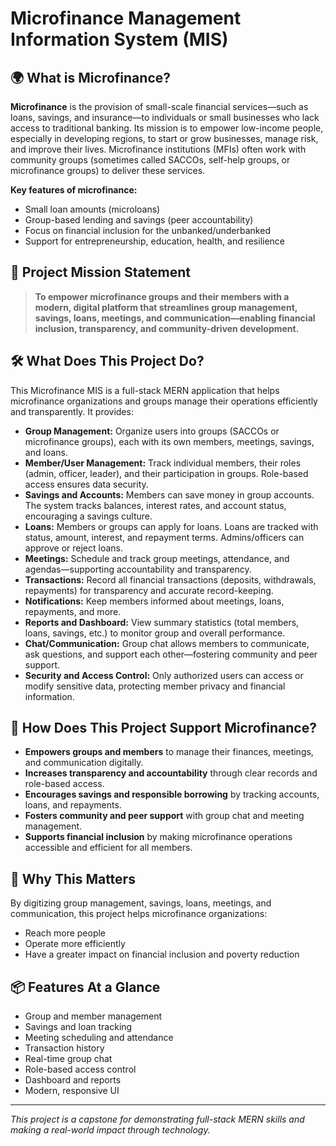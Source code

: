# Microfinance Management Information System (MIS)

## 🌍 What is Microfinance?

**Microfinance** is the provision of small-scale financial services—such as loans, savings, and insurance—to individuals or small businesses who lack access to traditional banking. Its mission is to empower low-income people, especially in developing regions, to start or grow businesses, manage risk, and improve their lives. Microfinance institutions (MFIs) often work with community groups (sometimes called SACCOs, self-help groups, or microfinance groups) to deliver these services.

**Key features of microfinance:**
- Small loan amounts (microloans)
- Group-based lending and savings (peer accountability)
- Focus on financial inclusion for the unbanked/underbanked
- Support for entrepreneurship, education, health, and resilience

## 🎯 Project Mission Statement

> **To empower microfinance groups and their members with a modern, digital platform that streamlines group management, savings, loans, meetings, and communication—enabling financial inclusion, transparency, and community-driven development.**

## 🛠️ What Does This Project Do?

This Microfinance MIS is a full-stack MERN application that helps microfinance organizations and groups manage their operations efficiently and transparently. It provides:

- **Group Management:** Organize users into groups (SACCOs or microfinance groups), each with its own members, meetings, savings, and loans.
- **Member/User Management:** Track individual members, their roles (admin, officer, leader), and their participation in groups. Role-based access ensures data security.
- **Savings and Accounts:** Members can save money in group accounts. The system tracks balances, interest rates, and account status, encouraging a savings culture.
- **Loans:** Members or groups can apply for loans. Loans are tracked with status, amount, interest, and repayment terms. Admins/officers can approve or reject loans.
- **Meetings:** Schedule and track group meetings, attendance, and agendas—supporting accountability and transparency.
- **Transactions:** Record all financial transactions (deposits, withdrawals, repayments) for transparency and accurate record-keeping.
- **Notifications:** Keep members informed about meetings, loans, repayments, and more.
- **Reports and Dashboard:** View summary statistics (total members, loans, savings, etc.) to monitor group and overall performance.
- **Chat/Communication:** Group chat allows members to communicate, ask questions, and support each other—fostering community and peer support.
- **Security and Access Control:** Only authorized users can access or modify sensitive data, protecting member privacy and financial information.

## 🤝 How Does This Project Support Microfinance?

- **Empowers groups and members** to manage their finances, meetings, and communication digitally.
- **Increases transparency and accountability** through clear records and role-based access.
- **Encourages savings and responsible borrowing** by tracking accounts, loans, and repayments.
- **Fosters community and peer support** with group chat and meeting management.
- **Supports financial inclusion** by making microfinance operations accessible and efficient for all members.

## 🚀 Why This Matters

By digitizing group management, savings, loans, meetings, and communication, this project helps microfinance organizations:
- Reach more people
- Operate more efficiently
- Have a greater impact on financial inclusion and poverty reduction

## 📦 Features At a Glance
- Group and member management
- Savings and loan tracking
- Meeting scheduling and attendance
- Transaction history
- Real-time group chat
- Role-based access control
- Dashboard and reports
- Modern, responsive UI

---

*This project is a capstone for demonstrating full-stack MERN skills and making a real-world impact through technology.*

